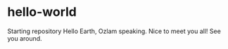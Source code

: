 # hello-world
Starting repository
Hello Earth,
Ozlam speaking. Nice to meet you all!
See you around.
